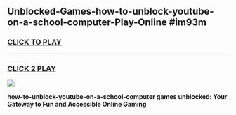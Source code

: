 
## Unblocked-Games-how-to-unblock-youtube-on-a-school-computer-Play-Online #im93m
<h3>
<a href="https://news.freeplayer.one?title=how-to-unblock-youtube-on-a-school-computer&ref=3">CLICK TO PLAY</a></h3>
<hr>

<h3>
<a href="https://news.freeplayer.one?title=how-to-unblock-youtube-on-a-school-computer&ref=3">CLICK 2 PLAY</a>
  
</h3>

<a href="https://news.freeplayer.one?title=how-to-unblock-youtube-on-a-school-computer&ref=3"><img src="https://clearcache.store/games.png"></a>


**how-to-unblock-youtube-on-a-school-computer games unblocked: Your Gateway to Fun and Accessible Online Gaming**
